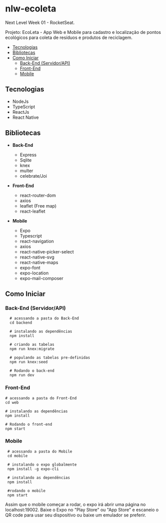 # nlw-ecoleta

Next Level Week 01 - RocketSeat.

Projeto: EcoLeta - App Web e Mobile para cadastro e localização de pontos ecológicos para coleta de resíduos e produtos de reciclagem.

  - [Tecnologias](#tecnologias)
  - [Bibliotecas](#bibliotecas)
  - [Como Iniciar](#como-iniciar)
    - [Back-End (Servidor/API)](#back-end-servidorapi)
    - [Front-End](#front-end)
    - [Mobile](#mobile)


## Tecnologias

- NodeJs 
- TypeScript 
- ReactJs
- React Native

## Bibliotecas

  - **Back-End**
    - Express
    - Sqlite
    - knex
    - multer
    - celebrate/Joi

  - **Front-End**
    - react-router-dom
    - axios
    - leaflet (Free map)
    - react-leaflet

 - **Mobile**
    - Expo
    - Typescript
    - react-navigation
    - axios
    - react-native-picker-select
    - react-native-svg
    - react-native-maps
    - expo-font
    - expo-location
    - expo-mail-composer

## Como Iniciar
### Back-End (Servidor/API)  

```
  # acessando a pasta do Back-End
  cd backend

  # instalando as dependências  
  npm install

  # criando as tabelas
  npm run knex:migrate

  # populando as tabelas pre-definidas
  npm run knex:seed
  
  # Rodando o back-end
  npm run dev

```
### Front-End

``` 
# acessando a pasta do Front-End
cd web

# instalando as dependências  
npm install

# Rodando o front-end
npm start
```

### Mobile
 ```
  # acessando a pasta do Mobile
  cd mobile

  # instalando o expo globalmente
  npm install -g expo-cli

  # instalando as dependências  
  npm install

  #rodando o mobile
  npm start
```

Assim que o mobile começar a rodar, o expo irá abrir uma página no localhost:19002. Baixe o Expo no "Play Store" ou "App Store" e escaneio o QR code para usar seu dispositivo ou baixe um emulador se preferir.




